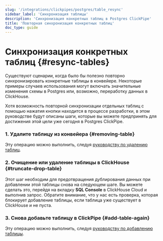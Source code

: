 ```yaml
---
slug: '/integrations/clickpipes/postgres/table_resync'
sidebar_label: 'Синхронизация таблицы'
description: 'Синхронизация конкретных таблиц в Postgres ClickPipe'
title: 'Повторная синхронизация конкретных таблиц'
doc_type: guide
---
```

# Синхронизация конкретных таблиц {#resync-tables}

Существуют сценарии, когда было бы полезно повторно синхронизировать конкретные таблицы в конвейере. Некоторые примеры случаев использования могут включать значительные изменения схемы в Postgres или, возможно, переработку данных в ClickHouse.

Хотя возможность повторной синхронизации отдельных таблиц с помощью нажатия кнопки находится в процессе разработки, в этом руководстве будут описаны шаги, которые вы можете предпринять для достижения этой цели уже сегодня в Postgres ClickPipe.

### 1. Удалите таблицу из конвейера {#removing-table}

Эту операцию можно выполнить, следуя [руководству по удалению таблиц](./removing_tables).

### 2. Очищение или удаление таблицы в ClickHouse {#truncate-drop-table}

Этот шаг необходим для предотвращения дублирования данных при добавлении этой таблицы снова на следующем шаге. Вы можете сделать это, перейдя на вкладку **SQL Console** в ClickHouse Cloud и выполнив запрос. Обратите внимание, что у нас есть проверка, которая блокирует добавление таблицы, если таблица уже существует в ClickHouse и не пуста.

### 3. Снова добавьте таблицу в ClickPipe {#add-table-again}

Эту операцию можно выполнить, следуя [руководству по добавлению таблицы](./add_table).